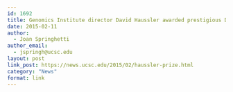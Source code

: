 ```yaml
---
id: 1692
title: Genomics Institute director David Haussler awarded prestigious Dan David Prize
date: 2015-02-11
author:
  - Joan Springhetti
author_email:
  - jspringh@ucsc.edu
layout: post
link_post: https://news.ucsc.edu/2015/02/haussler-prize.html
category: "News"
format: link
---
```

